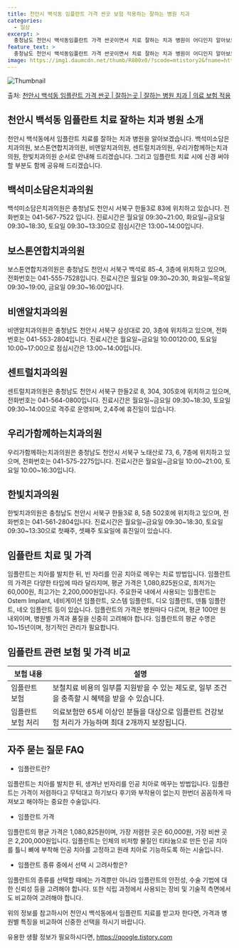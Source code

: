```yaml
---
title: 천안시 백석동 임플란트 가격 싼곳 보험 적용하는 잘하는 병원 치과
categories:
  - 일상
excerpt: >
  충청남도 천안시 백석동임플란트 가격 싼곳이면서 치료 잘하는 치과 병원이 어디인지 알아보도록 하겠습니다. 충청남도 천안시 백석동에 위치한 백석미소담은치과의원 보스톤연합치과의원 비앤알치과의원 센트럴치과의원 우리가함께하는치과의원 한빛치과의원 순서대로 안내 드리며, 임플란트 치료시 신경써야 할 부분 또한 같이 공유 드리겠습니다.2024년 임플란트 가격 살펴보기 👈 클릭임플란트 평균 가격백석미소담은치과의원표 내에 있는 전화 번호를 클릭 하시면 백석미소담은치과의원로 바로 전화 연결 됩니다.분류주소전화번호치과의원충청남도 천안시 서북구 한들3로 83 (백석동)📞041-567-7522로 전화하기백석미소담은치과의원 위치 확인하기 👈 클릭요일운영시간월요일09:30~21:00화요일09:30~18..
feature_text: >
  충청남도 천안시 백석동임플란트 가격 싼곳이면서 치료 잘하는 치과 병원이 어디인지 알아보도록 하겠습니다. 충청남도 천안시 백석동에 위치한 백석미소담은치과의원 보스톤연합치과의원 비앤알치과의원 센트럴치과의원 우리가함께하는치과의원 한빛치과의원 순서대로 안내 드리며, 임플란트 치료시 신경써야 할 부분 또한 같이 공유 드리겠습니다.2024년 임플란트 가격 살펴보기 👈 클릭임플란트 평균 가격백석미소담은치과의원표 내에 있는 전화 번호를 클릭 하시면 백석미소담은치과의원로 바로 전화 연결 됩니다.분류주소전화번호치과의원충청남도 천안시 서북구 한들3로 83 (백석동)📞041-567-7522로 전화하기백석미소담은치과의원 위치 확인하기 👈 클릭요일운영시간월요일09:30~21:00화요일09:30~18..
image: https://img1.daumcdn.net/thumb/R800x0/?scode=mtistory2&fname=https%3A%2F%2Fblog.kakaocdn.net%2Fdn%2FchxyjE%2FbtsGZUKWhCi%2FvTJsAKSlcQnSVesVwsrX40%2Fimg.webp
---
```


![Thumbnail](https://img1.daumcdn.net/thumb/R800x0/?scode=mtistory2&fname=https%3A%2F%2Fblog.kakaocdn.net%2Fdn%2FchxyjE%2FbtsGZUKWhCi%2FvTJsAKSlcQnSVesVwsrX40%2Fimg.webp)

<p>출처: <a href="https://qoogle.tistory.com/7123" rel="dofollow">천안시 백석동 임플란트 가격 싼곳 | 잘하는곳 | 잘하는 병원 치과 | 의료 보험 적용</a> </p>

## 천안시 백석동 임플란트 치료 잘하는 치과 병원 소개

천안시 백석동에서 임플란트 치료를 잘하는 치과 병원을 알아보겠습니다. 백석미소담은치과의원, 보스톤연합치과의원, 비앤알치과의원,
센트럴치과의원, 우리가함께하는치과의원, 한빛치과의원 순서로 안내해 드리겠습니다. 그리고 임플란트 치료 시에 신경 써야 할 부분도 함께 공유해
드리겠습니다.

## 백석미소담은치과의원

백석미소담은치과의원은 충청남도 천안시 서북구 한들3로 83에 위치하고 있습니다. 전화번호는 041-567-7522 입니다. 진료시간은 월요일
09:30~21:00, 화요일~금요일 09:30~18:30, 토요일 09:30~13:30으로 점심시간은 13:00~14:00입니다.

## 보스톤연합치과의원

보스톤연합치과의원은 충청남도 천안시 서북구 백석로 85-4, 3층에 위치하고 있으며, 전화번호는 041-555-7528입니다. 진료시간은
월요일 09:30~20:30, 화요일~목요일 09:30~19:00, 금요일 09:30~16:00입니다.

## 비앤알치과의원

비앤알치과의원은 충청남도 천안시 서북구 삼성대로 20, 3층에 위치하고 있으며, 전화번호는 041-553-2804입니다. 진료시간은
월요일~금요일 10:00120:00, 토요일 10:00~17:00으로 점심시간은 13:00~14:00입니다.

## 센트럴치과의원

센트럴치과의원은 충청남도 천안시 서북구 한들2로 8, 304, 305호에 위치하고 있으며, 전화번호는 041-564-0800입니다.
진료시간은 월요일~금요일 09:30~18:30, 토요일 09:30~14:00으로 격주로 운영되며, 2,4주에 휴진일이 있습니다.

## 우리가함께하는치과의원

우리가함께하는치과의원은 충청남도 천안시 서북구 노태산로 73, 6, 7층에 위치하고 있으며, 전화번호는 041-575-2275입니다.
진료시간은 월요일~금요일 10:00~21:00, 토요일 10:00~16:30입니다.

## 한빛치과의원

한빛치과의원은 충청남도 천안시 서북구 한들3로 8, 5층 502호에 위치하고 있으며, 전화번호는 041-561-2804입니다. 진료시간은
월요일~금요일 09:30~18:30, 토요일 09:30~13:30으로 첫째주, 셋째주 토요일에 휴진일이 있습니다.

## 임플란트 치료 및 가격

임플란트는 치아를 발치한 뒤, 빈 자리를 인공 치아로 메우는 치료 방법입니다. 임플란트의 가격은 다양한 타입에 따라 달라지며, 평균 가격은
1,080,825원으로, 최저가는 60,000원, 최고가는 2,200,000원입니다. 주요한국 내에서 사용되는 임플란트는 Ostem
Implant, 네비게이션 임플란트, 오스템 임플란트, 디오 임플란트, 덴튬 임플란트, 네오 임플란트 등이 있습니다. 임플란트의 가격은
병원마다 다르며, 평균 100만 원 내외이며, 병원별 가격과 품질을 신중히 고려해야 합니다. 임플란트의 평균 수명은 10~15년이며,
정기적인 관리가 필요합니다.

## 임플란트 관련 보험 및 가격 비교

**보험 내용** | **설명**  
---|---  
임플란트 보험 | 보철치료 비용의 일부를 지원받을 수 있는 제도로, 일부 조건을 충족할 시 혜택을 받을 수 있습니다.  
임플란트 보험 처리 | 의료보험만 65세 이상인 분들을 대상으로 임플란트 건강보험 처리가 가능하며 최대 2개까지 보장됩니다.  
  
## 자주 묻는 질문 FAQ

  * 임플란트란?

임플란트는 치아를 발치한 뒤, 생겨난 빈자리를 인공 치아로 메꾸는 방법입니다. 임플란트는 가격이 저렴하다고 무턱대고 하기보다 후기와 부작용이
없는지 한번더 꼼꼼하게 따져보고 해야하는 중요한 수술입니다.

  * 임플란트 가격

임플란트의 평균 가격은 1,080,825원이며, 가장 저렴한 곳은 60,000원, 가장 비싼 곳은 2,200,000원입니다. 임플란트는
인체의 비저항 물질인 티타늄으로 만든 인공 치아를 틀니 뼈에 부착해 인공 치아를 고정하고 원래 치아로 기능하도록 하는 시술입니다.

  * 임플란트 종류 중에서 선택 시 고려사항은?

임플란트의 종류를 선택할 때에는 가격뿐만 아니라 임플란트의 안전성, 수술 기법에 대한 신뢰성 등을 고려해야 합니다. 또한 식립 과정에서
사용되는 장비 및 기술적 측면에서도 비교하여 고려해야 합니다.

위의 정보를 참고하시어 천안시 백석동에서 임플란트 치료를 받고자 한다면, 가격과 병원별 특징을 비교하여 신중한 선택을 하시기 바랍니다.



 

유용한 생활 정보가 필요하시다면, <a href="https://qoogle.tistory.com" rel="dofollow">https://qoogle.tistory.com</a>


